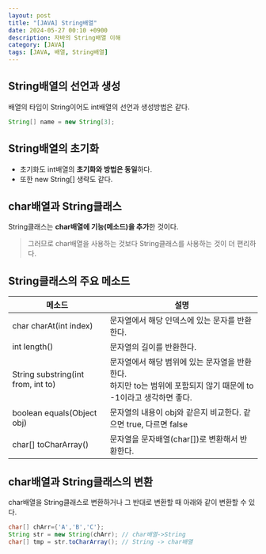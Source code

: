 ```yaml
---
layout: post
title: "[JAVA] String배열"
date: 2024-05-27 00:10 +0900
description: 자바의 String배열 이해
category: [JAVA]
tags: [JAVA, 배열, String배열]
---
```


## String배열의 선언과 생성

배열의 타입이 String이어도 int배열의 선언과 생성방법은 같다.

```java
String[] name = new String[3];
```

## String배열의 초기화

- 초기화도 int배열의 **초기화와 방법은 동일**하다.
- 또한 new String[] 생략도 같다.

## char배열과 String클래스

String클래스는 **char배열에 기능(메소드)을 추가**한 것이다.

> 그러므로 char배열을 사용하는 것보다 String클래스를 사용하는 것이 더 편리하다.

## String클래스의 주요 메소드

| 메소드                             | 설명                                                                                                                  |
| ---------------------------------- | --------------------------------------------------------------------------------------------------------------------- |
| char charAt(int index)             | 문자열에서 해당 인덱스에 있는 문자를 반환한다.                                                                        |
| int length()                       | 문자열의 길이를 반환한다.                                                                                             |
| String substring(int from, int to) | 문자열에서 해당 범위에 있는 문자열을 반환한다.<br/>하지만 to는 범위에 포함되지 않기 때문에 to -1이라고 생각하면 좋다. |
| boolean equals(Object obj)         | 문자열의 내용이 obj와 같은지 비교한다. 같으면 true, 다르면 false                                                      |
| char[] toCharArray()               | 문자열을 문자배열(char[])로 변환해서 반환한다.                                                                        |

## char배열과 String클래스의 변환

char배열을 String클래스로 변환하거나 그 반대로 변환할 때 아래와 같이 변환할 수 있다.

```java
char[] chArr={'A','B','C'};
String str = new String(chArr); // char배열->String
char[] tmp = str.toCharArray(); // String -> char배열
```
